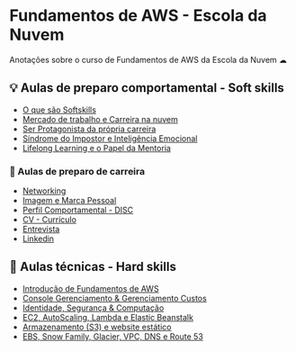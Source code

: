 # Fundamentos de AWS - Escola da Nuvem

Anotações sobre o curso de Fundamentos de AWS da Escola da Nuvem ☁

## 💡 Aulas de preparo comportamental - Soft skills

- [O que são Softskills](./soft-skills/aula00.md)
- [Mercado de trabalho e Carreira na nuvem](./soft-skills/aula01.md)
- [Ser Protagonista da própria carreira](./soft-skills/aula02.md)
- [Síndrome do Impostor e Inteligência Emocional](./soft-skills/aula03.md)
- [Lifelong Learning e o Papel da Mentoria](./soft-skills/aula04.md)

### 🎈 Aulas de preparo de carreira

- [Networking](./hard-skills/career/aula01.md)
- [Imagem e Marca Pessoal](./hard-skills/career/aula02.md)
- [Perfil Comportamental - DISC](./hard-skills/career/aula03.md)
- [CV - Currículo](./hard-skills/career/aula04.md)
- [Entrevista](./hard-skills/career/aula05.md)
- [Linkedin](./hard-skills/career/aula06.md)

## 🧱 Aulas técnicas - Hard skills

- [Introdução de Fundamentos de AWS](./hard-skills/aula01.md)
- [Console Gerenciamento & Gerenciamento Custos](./hard-skills/aula02.md)
- [Identidade, Segurança & Computação](./hard-skills/aula03.md)
- [EC2, AutoScaling, Lambda e Elastic Beanstalk](./hard-skills/aula04.md)
- [Armazenamento (S3) e website estático](./hard-skills/aula05.md)
- [EBS, Snow Family, Glacier, VPC, DNS e Route 53](./hard-skills/aula06.md)

<!-- Todas as imagens do serviços do AWS Foram tiradas desse site: https://awsicons.dev/ -->